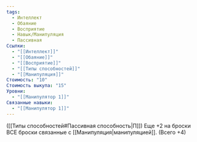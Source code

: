 ```yaml
---
tags:
  - Интеллект
  - Обаяние
  - Восприятие
  - Навык/Манипуляция
  - Пассивная
Ссылки:
  - "[[Интеллект]]"
  - "[[Обаяние]]"
  - "[[Восприятие]]"
  - "[[Типы способностей]]"
  - "[[Манипуляция]]"
Стоимость: "10"
Стоимость выкупа: "15"
Уровни:
  - "[[Манипулятор 1]]"
Связанные навыки:
  - "[[Манипулятор 1]]"
---
```

([[Типы способностей#Пассивная способность|П]]) Еще +2 на броски ВСЕ броски связанные с [[Манипуляция|манипуляцией]]. (Всего +4)